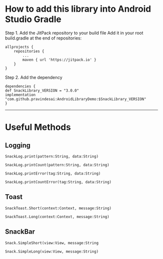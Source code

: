 # How to add this library into Android Studio Gradle

Step 1. Add the JitPack repository to your build file
Add it in your root build.gradle  at the end of repositories:

    allprojects {
    	repositories {
    		...
    		maven { url 'https://jitpack.io' }
    	}
    }
Step 2. Add the dependency

	dependencies {
	def SnackLibrary_VERSION = "3.0.0"
    implementation "com.github.pravindesai:AndroidLibraryDemo:$SnackLibrary_VERSION"
	}
	
****

# Useful Methods
	
## Logging
    
	SnackLog.print(pattern:String, data:String)

	SnackLog.printCount(pattern:String, data:String)

	SnackLog.printError(tag:String, data:String)

	SnackLog.printCountError(tag:String, data:String)
    
    
    
## Toast
	
	SnackToast.Short(context:Context, message:String)

	SnackToast.Long(context:Context, message:String)
	
## SnackBar
	
	Snack.SimpleShort(view:View, message:String

	Snack.SimpleLong(view:View, message:String)
    
    
		
